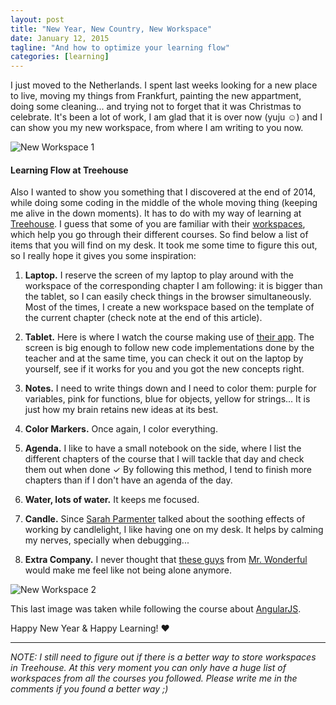 ```yaml
---
layout: post
title: "New Year, New Country, New Workspace"
date: January 12, 2015
tagline: "And how to optimize your learning flow"
categories: [learning]
---
```


I just moved to the Netherlands. I spent last weeks looking for a new place to live, moving my things from Frankfurt, painting the new appartment, doing some cleaning... and trying not to forget that it was Christmas to celebrate. It's been a lot of work, I am glad that it is over now (yuju ☺) and I can show you my new workspace, from where I am writing to you now.

![New Workspace 1](http://miriamtocino.github.io/images/posts/new-workspace-1.jpg)

#### Learning Flow at Treehouse

Also I wanted to show you something that I discovered at the end of 2014, while doing some coding in the middle of the whole moving thing (keeping me alive in the down moments). It has to do with my way of learning at [Treehouse](http://teamtreehouse.com/miriamtocino). I guess that some of you are familiar with their [workspaces](http://teamtreehouse.com/workspaces), which help you go through their different courses. So find below a list of items that you will find on my desk. It took me some time to figure this out, so I really hope it gives you some inspiration:

1. **Laptop.** I reserve the screen of my laptop to play around with the workspace of the corresponding chapter I am following: it is bigger than the tablet, so I can easily check things in the browser simultaneously. Most of the times, I create a new workspace based on the template of the current chapter (check note at the end of this article).

2. **Tablet.** Here is where I watch the course making use of [their app](http://teamtreehouse.com/features/ipad-app). The screen is big enough to follow new code implementations done by the teacher and at the same time, you can check it out on the laptop by yourself, see if it works for you and you got the new concepts right.

3. **Notes.** I need to write things down and I need to color them: purple for variables, pink for functions, blue for objects, yellow for strings... It is just how my brain retains new ideas at its best.

4. **Color Markers.** Once again, I color everything.

5. **Agenda.** I like to have a small notebook on the side, where I list the different chapters of the course that I will tackle that day and check them out when done ✓ By following this method, I tend to finish more chapters than if I don't have an agenda of the day.

6. **Water, lots of water.** It keeps me focused.

7. **Candle.** Since [Sarah Parmenter](http://www.sazzy.co.uk/2014/10/working-by-candlelight/) talked about the soothing effects of working by candlelight, I like having one on my desk. It helps by calming my nerves, specially when debugging...

8. **Extra Company.** I never thought that [these guys](http://www.mrwonderfulshop.es/en/vinilo-wonder-we-make-a-great-team.html) from [Mr. Wonderful](http://www.mrwonderfulshop.es/en/) would make me feel like not being alone anymore.

![New Workspace 2](http://miriamtocino.github.io/images/posts/new-workspace-2.jpg)

This last image was taken while following the course about [AngularJS](http://teamtreehouse.com/library/angularjs).

Happy New Year & Happy Learning! ♥

- - -

_NOTE: I still need to figure out if there is a better way to store workspaces in Treehouse. At this very moment you can only have a huge list of workspaces from all the courses you followed. Please write me in the comments if you found a better way ;)_
